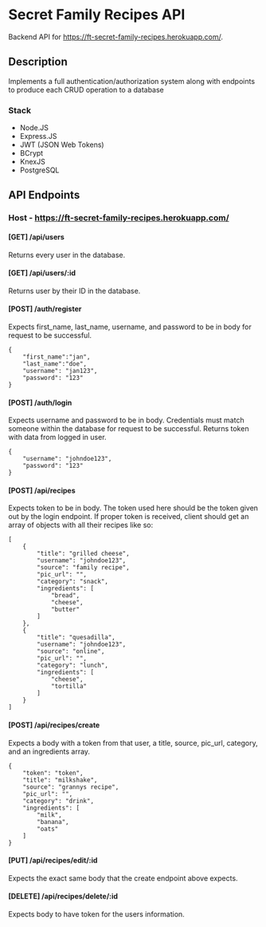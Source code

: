 # Secret Family Recipes API

Backend API for https://ft-secret-family-recipes.herokuapp.com/.

## Description

Implements a full authentication/authorization system along with endpoints to produce each CRUD operation to a database

### Stack

- Node.JS
- Express.JS
- JWT (JSON Web Tokens)
- BCrypt
- KnexJS
- PostgreSQL

## API Endpoints

### Host - https://ft-secret-family-recipes.herokuapp.com/

#### [GET] /api/users

Returns every user in the database.

#### [GET] /api/users/:id

Returns user by their ID in the database.

#### [POST] /auth/register

Expects first_name, last_name, username, and password to be in body for request to be successful.

```
{
    "first_name":"jan",
    "last_name":"doe",
    "username": "jan123",
    "password": "123"
}
```

#### [POST] /auth/login

Expects username and password to be in body. Credentials must match someone within the database for request to be successful. Returns token with data from logged in user.

```
{
    "username": "johndoe123",
    "password": "123"
}
```

#### [POST] /api/recipes

Expects token to be in body. The token used here should be the token given out by the login endpoint. If proper token is received, client should get an array of objects with all their recipes like so:

```
[
    {
        "title": "grilled cheese",
        "username": "johndoe123",
        "source": "family recipe",
        "pic_url": "",
        "category": "snack",
        "ingredients": [
            "bread",
            "cheese",
            "butter"
        ]
    },
    {
        "title": "quesadilla",
        "username": "johndoe123",
        "source": "online",
        "pic_url": "",
        "category": "lunch",
        "ingredients": [
            "cheese",
            "tortilla"
        ]
    }
]

```

#### [POST] /api/recipes/create

Expects a body with a token from that user, a title, source, pic_url, category, and an ingredients array.

```
{
    "token": "token",
    "title": "milkshake",
    "source": "grannys recipe",
    "pic_url": "",
    "category": "drink",
    "ingredients": [
        "milk",
        "banana",
        "oats"
    ]
}
```

#### [PUT] /api/recipes/edit/:id

Expects the exact same body that the create endpoint above expects.

#### [DELETE] /api/recipes/delete/:id

Expects body to have token for the users information.
